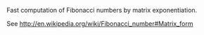 Fast computation of Fibonacci numbers by matrix exponentiation.

See http://en.wikipedia.org/wiki/Fibonacci_number#Matrix_form

